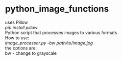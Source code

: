 # python_image_functions
uses Pillow<br>
*pip install pillow*<br>
Python script that processes images to various formats<br>
How to use:<br>
*image_processor.py -bw path/to/image.jpg*<br>
the options are:<br>
bw - change to grayscale

